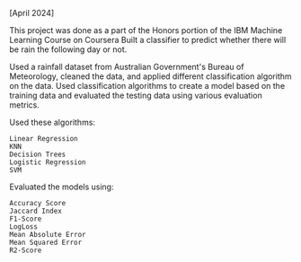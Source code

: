 [April 2024]

This project was done as a part of the Honors portion of the IBM Machine Learning Course on Coursera
Built a classifier to predict whether there will be rain the following day or not.

Used a rainfall dataset from Australian Government's Bureau of Meteorology, cleaned the data, and applied different classification algorithm on the data. Used classification algorithms to create a model based on the training data and evaluated the testing data using various evaluation metrics.

Used these algorithms:

    Linear Regression
    KNN
    Decision Trees
    Logistic Regression
    SVM

Evaluated the models using:

    Accuracy Score
    Jaccard Index
    F1-Score
    LogLoss
    Mean Absolute Error
    Mean Squared Error
    R2-Score
